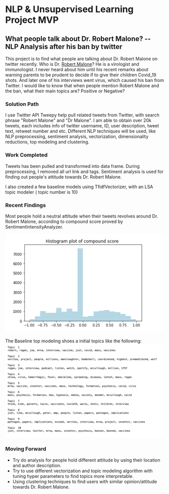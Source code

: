 # NLP & Unsupervised Learning Project MVP

## What people talk about Dr. Robert Malone? -- NLP Analysis after his ban by twitter

This project is to find what people are talking about Dr. Robert Malone on twitter recently.
Who is Dr. [Robert Malone](https://en.wikipedia.org/wiki/Robert_W._Malone)? He is a virologist and immunologist. I never heard about him until his recent remarks about warning parents to be prudent to decide if to give their children Covid_19 shots. And later one of his interviews went virus, which caused his ban from Twitter. I would like to know that when people mention Robert Malone and the ban, what  their main topics are? Positive or Negative?


### Solution Path
I use Twitter API Tweepy help pull related tweets from Twitter, with search phrase "Robert Malone" and "Dr Malone". I am able to obtain over 20k tweets, each includes info of twitter username, ID, user description, tweet text, retweet number and etc. Different NLP techniques will be used, like NLP preprocessing, sentiment analysis, vectorization, dimensionality reductions, top modeling and clustering.


### Work Completed

Tweets has been pulled and transformed into data frame. During preprocessing, I removed all url link and tags. Sentiment analysis is used for finding out people's attitude towards Dr. Robert Malone.

I also created a few baseline models using TfidfVectorizer, with an LSA topic modeler ( topic number is 10)


### Recent Findings

Most people hold a neutral attitude when their tweets revolves around Dr. Robert Malone, according to compound score proved by SentimentIntensityAnalyzer.



<img src="https://github.com/PurpleGrace/Metis_NLP_DR_ROBERT_MALONE_Github/blob/main/Compund%20score.png" alt="Compund Score Histogram">


The Baseline top modeling shoes a initial topics like the following:
<img src="https://github.com/PurpleGrace/Metis_NLP_DR_ROBERT_MALONE_Github/blob/main/Baseline%20topic%20modeling.png">

### Moving Forward

- Try do analysis for people hold different attitude by using their location and author description.
- Try to use different vectorization and topic modeling algorithm with tuning hyper parameters to find topics more interpretable.
- Using clustering techniques to find users with similar opinion/attitude towards Dr. Robert Malone.
